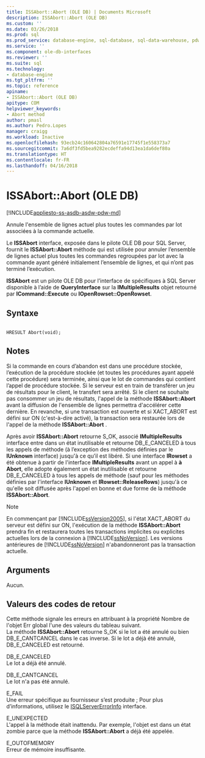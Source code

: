 ```yaml
---
title: ISSAbort::Abort (OLE DB) | Documents Microsoft
description: ISSAbort::Abort (OLE DB)
ms.custom: ''
ms.date: 03/26/2018
ms.prod: sql
ms.prod_service: database-engine, sql-database, sql-data-warehouse, pdw
ms.service: ''
ms.component: ole-db-interfaces
ms.reviewer: ''
ms.suite: sql
ms.technology:
- database-engine
ms.tgt_pltfrm: ''
ms.topic: reference
apiname:
- ISSAbort::Abort (OLE DB)
apitype: COM
helpviewer_keywords:
- Abort method
author: pmasl
ms.author: Pedro.Lopes
manager: craigg
ms.workload: Inactive
ms.openlocfilehash: 93ecb24c160642804a76591e17745f1e558373a7
ms.sourcegitcommit: 7a6df3fd5bea9282ecdeffa94d13ea1da6def80a
ms.translationtype: HT
ms.contentlocale: fr-FR
ms.lasthandoff: 04/16/2018
---
```

# <a name="issabortabort-ole-db"></a>ISSAbort::Abort (OLE DB)
[!INCLUDE[appliesto-ss-asdb-asdw-pdw-md](../../../includes/appliesto-ss-asdb-asdw-pdw-md.md)]

  Annule l'ensemble de lignes actuel plus toutes les commandes par lot associées à la commande actuelle.  
  
Le **ISSAbort** interface, exposée dans le pilote OLE DB pour SQL Server, fournit le **ISSAbort::Abort** méthode qui est utilisée pour annuler l’ensemble de lignes actuel plus toutes les commandes regroupées par lot avec la commande ayant généré initialement l’ensemble de lignes, et qui n’ont pas terminé l’exécution.  
  
 **ISSAbort** est un pilote OLE DB pour l’interface de spécifiques à SQL Server disponible à l’aide de **QueryInterface** sur la **IMultipleResults** objet retourné par **ICommand::Execute**  ou **IOpenRowset::OpenRowset**.  
  
## <a name="syntax"></a>Syntaxe  
  
```  
  
HRESULT Abort(void);  
```  
  
## <a name="remarks"></a>Notes  
 Si la commande en cours d’abandon est dans une procédure stockée, l’exécution de la procédure stockée (et toutes les procédures ayant appelé cette procédure) sera terminée, ainsi que le lot de commandes qui contient l’appel de procédure stockée. Si le serveur est en train de transférer un jeu de résultats pour le client, le transfert sera arrêté. Si le client ne souhaite pas consommer un jeu de résultats, l'appel de la méthode **ISSAbort::Abort** avant la diffusion de l'ensemble de lignes permettra d'accélérer cette dernière. En revanche, si une transaction est ouverte et si XACT_ABORT est défini sur ON (c'est-à-dire activé), la transaction sera restaurée lors de l'appel de la méthode **ISSAbort::Abort** .  
  
 Après avoir **ISSAbort::Abort** retourne S_OK, associé **IMultipleResults** interface entre dans un état inutilisable et retourne DB_E_CANCELED à tous les appels de méthode (à l’exception des méthodes définies par le **IUnknown** interface) jusqu'à ce qu’il est libéré. Si une interface **IRowset** a été obtenue à partir de l'interface **IMultipleResults** avant un appel à **à Abort**, elle adopte également un état inutilisable et retourne DB_E_CANCELED à tous les appels de méthode (sauf pour les méthodes définies par l'interface **IUnknown** et **IRowset::ReleaseRows**) jusqu'à ce qu'elle soit diffusée après l'appel en bonne et due forme de la méthode **ISSAbort::Abort**.  
  
> [!NOTE]  
>  En commençant par [!INCLUDE[ssVersion2005](../../../includes/ssversion2005-md.md)], si l'état XACT_ABORT du serveur est défini sur ON, l'exécution de la méthode **ISSAbort::Abort** prendra fin et restaurera toutes les transactions implicites ou explicites actuelles lors de la connexion à [!INCLUDE[ssNoVersion](../../../includes/ssnoversion-md.md)]. Les versions antérieures de [!INCLUDE[ssNoVersion](../../../includes/ssnoversion-md.md)] n'abandonneront pas la transaction actuelle.  
  
## <a name="arguments"></a>Arguments  
 Aucun.  
  
## <a name="return-code-values"></a>Valeurs des codes de retour  
 Cette méthode signale les erreurs en attribuant à la propriété Nombre de l'objet Err global l'une des valeurs du tableau suivant.  
 La méthode **ISSAbort::Abort** retourne S_OK si le lot a été annulé ou bien DB_E_CANTCANCEL dans le cas inverse. Si le lot a déjà été annulé, DB_E_CANCELED est retourné.  
  
 DB_E_CANCELED  
 Le lot a déjà été annulé.  
  
 DB_E_CANTCANCEL  
 Le lot n'a pas été annulé.  
  
 E_FAIL  
 Une erreur spécifique au fournisseur s’est produite ; Pour plus d’informations, utilisez le [ISQLServerErrorInfo](http://msdn.microsoft.com/library/a8323b5c-686a-4235-a8d2-bda43617b3a1) interface.  
  
 E_UNEXPECTED  
 L'appel à la méthode était inattendu. Par exemple, l'objet est dans un état zombie parce que la méthode **ISSAbort::Abort** a déjà été appelée.  
  
 E_OUTOFMEMORY  
 Erreur de mémoire insuffisante.  
  
  
